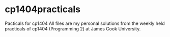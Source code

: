 # cp1404practicals
Pacticals for cp1404
All files are my personal solutions from the weekly held practicals of cp1404 (Programming 2) at James Cook University.
